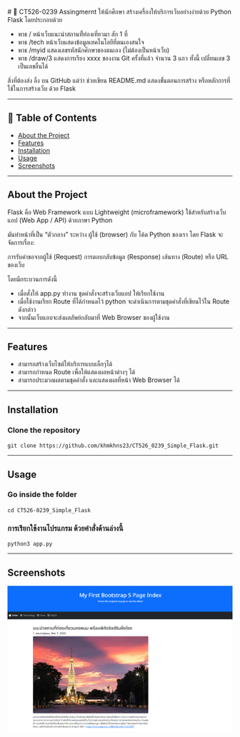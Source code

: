 ﻿﻿# 🚀 CT526-0239
Assingmernt 
ให้นักศึกษา สร้างเครื่องให้บริการเว็บอย่างง่ายด้วย Python Flask โดยประกอบด้วย
   - พาธ /  หน้าเว็บแนะนำสถานที่่ท่องเที่ยวมา สัก 1 ที่
   - พาธ   /tech หน้าเว็บแสดงข้อมูลเทคโนโลยีที่ตนเองสนใจ
   - พาธ   /myid   แสดงเลขรหัสนักศึกษาของตนเอง (ไม่ต้องเป็นหน้าเว็บ)
   - พาธ  /draw/3 แสดงการเรียง xxxx ของงาน Git ครั้งที่แล้ว จำนวน 3 แถว  ทั้งนี้ เปลี่ยนเลข 3 เป็นเลขอื่นได้

สิ่งที่ต้องส่ง   ลิ้ง บน GitHub  แต่ว่า ช่วยเขียน README.md แสดงขั้นตอนการสร้าง หรือหลักการที่ใช้ในการสร้างเว็บ ด้วย Flask

---

## 📑 Table of Contents
- [About the Project](#about-the-project)
- [Features](#features)
- [Installation](#installation)
- [Usage](#usage)
- [Screenshots](#screenshots)

---

## About the Project
Flask คือ Web Framework แบบ Lightweight (microframework)
ใช้สำหรับสร้างเว็บแอป (Web App / API) ด้วยภาษา Python

มันทำหน้าที่เป็น “ตัวกลาง” ระหว่าง ผู้ใช้ (browser) กับ โค้ด Python ของเรา
โดย Flask จะจัดการเรื่อง:

การรับคำขอจากผู้ใช้ (Request)
การตอบกลับข้อมูล (Response)
เส้นทาง (Route) หรือ URL ของเว็บ

โดยมีกระบวนการดังนี้ 
- เมื่อสั่งให้ app.py ทำงาน ชุดคำสั่งจะสร้างเว็บแอป ให้เรียกใช้งาน
- เมื่อใช้งานเรียก Route ที่ได้กำหนดไว้ python จะดำเนินการตามชุดคำสั่งที่เขียนไว้ใน Route ดังกล่าว
- จากนั้นเว็บแอบจะส่งผลลัพย์กลับมาที่ Web Browser ของผู้ใช้งาน

---

## Features
- สามารถสร้างเว็บไซต์ให้บริการแบบเล็กๆได้
- สามารถกำหนด Route เพื่อให้แสดงผลหน้าต่างๆ ได้
- สามารถประมวลผลตามชุดคำสั่ง และแสดงผลที่หน้า Web Browser ได้

---

## Installation

### Clone the repository
    git clone https://github.com/khmkhns23/CT526_0239_Simple_Flask.git

---

## Usage

### Go inside the folder
    cd CT526-0239_Simple_Flask

### การเรียกใช้งานโปรแกรม ด้วยคำสั่งด้านล่างนี้
    python3 app.py

---

## Screenshots

<p align="center">
  <img src="static/capture.png" alt="Screenshots" width="600"/>
</p>

